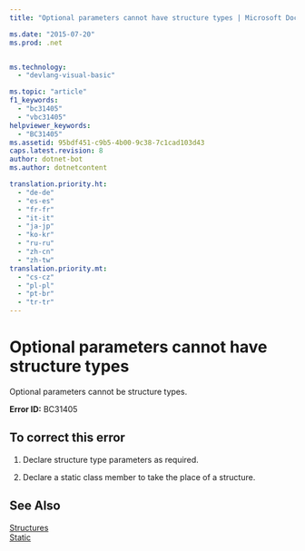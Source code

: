 ```yaml
---
title: "Optional parameters cannot have structure types | Microsoft Docs"

ms.date: "2015-07-20"
ms.prod: .net


ms.technology: 
  - "devlang-visual-basic"

ms.topic: "article"
f1_keywords: 
  - "bc31405"
  - "vbc31405"
helpviewer_keywords: 
  - "BC31405"
ms.assetid: 95bdf451-c9b5-4b00-9c38-7c1cad103d43
caps.latest.revision: 8
author: dotnet-bot
ms.author: dotnetcontent

translation.priority.ht: 
  - "de-de"
  - "es-es"
  - "fr-fr"
  - "it-it"
  - "ja-jp"
  - "ko-kr"
  - "ru-ru"
  - "zh-cn"
  - "zh-tw"
translation.priority.mt: 
  - "cs-cz"
  - "pl-pl"
  - "pt-br"
  - "tr-tr"
---
```

# Optional parameters cannot have structure types
Optional parameters cannot be structure types.  
  
 **Error ID:** BC31405  
  
## To correct this error  
  
1.  Declare structure type parameters as required.  
  
2.  Declare a static class member to take the place of a structure.  
  
## See Also  
 [Structures](../../visual-basic/programming-guide/language-features/data-types/structures.md)   
 [Static](../../visual-basic/language-reference/modifiers/static.md)
